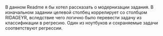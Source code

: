 В данном Readme я бы хотел рассказать о модернизации задания. В изначальном задании целевой столбец коррелирует со столбцом RIDAGEYR, вследствие чего логично было перевести задачу из классификации в регресию. Один из ноутбуков и сохраняемые задачи соответствуют регрессии.

